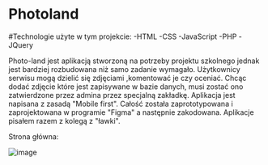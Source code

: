# Photoland
#Technologie użyte w tym projekcie: 
  -HTML
  -CSS
  -JavaScript
  -PHP
  -JQuery
  
  
  
  
Photo-land jest aplikacją stworzoną na potrzeby projektu szkolnego jednak jest bardziej rozbudowana niż samo zadanie wymagało. Użytkownicy serwisu mogą dzielić się zdjęciami
,komentować je czy oceniać. Chcąc dodać zdjęcie które jest zapisywane w bazie danych, musi zostać ono zatwierdzone przez admina przez specjalną zakładkę. Aplikacja jest napisana
z zasadą "Mobile first". Całość została zaprototypowana i zaprojektowana w programie "Figma" a następnie zakodowana. Aplikacje pisałem razem z kolegą z "ławki".

Strona główna:

![image](https://user-images.githubusercontent.com/64775656/116704715-02c7c080-a9cc-11eb-8326-5de2380db97e.png)
